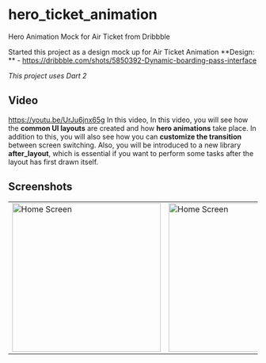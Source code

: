 # hero_ticket_animation

Hero Animation Mock for Air Ticket from Dribbble

Started this project as a design mock up for Air Ticket Animation
**Design: ** - https://dribbble.com/shots/5850392-Dynamic-boarding-pass-interface

*This project uses Dart 2*

## Video

https://youtu.be/UrJu6jnx65g
In this video, In this video, you will see how the **common UI layouts** are created and how **hero animations** take place. In addition to this, you will also see how you can **customize the transition** between screen switching. Also, you will be introduced to a new library **after_layout**, which is essential if you want to perform some tasks after the layout has first drawn itself.

## Screenshots
<table style={border:"none"}><tr><td><img src="https://github.com/TechieBlossom/ticket_qr_hero_animations/blob/master/screenshots/ticket_listing.png" alt="Home Screen" width="300"/></td><td><img src="https://github.com/TechieBlossom/ticket_qr_hero_animations/blob/master/screenshots/ticket_detail.png" alt="Home Screen" width="300"/></td></tr></table>
